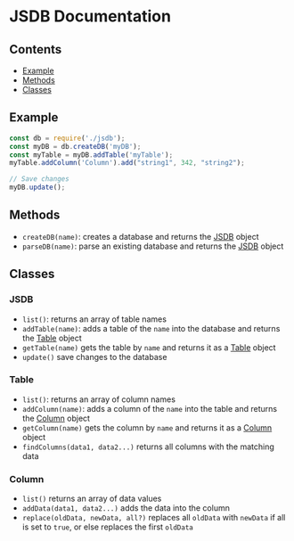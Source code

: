 # JSDB Documentation

## Contents
- [Example](#example)
- [Methods](#methods)
- [Classes](#classes)


## Example
```js
const db = require('./jsdb');
const myDB = db.createDB('myDB');
const myTable = myDB.addTable('myTable');
myTable.addColumn('Column').add("string1", 342, "string2");

// Save changes
myDB.update();
```


## Methods

- `createDB(name)`: creates a database and returns the [JSDB](#jsdb) object  
- `parseDB(name)`: parse an existing database and returns the [JSDB](#jsdb) object  

## Classes

### JSDB
- `list()`: returns an array of table names  
- `addTable(name)`: adds a table of the `name` into the database and returns the [Table](#table) object  
- `getTable(name)` gets the table by `name` and returns it as a [Table](#table) object  
- `update()` save changes to the database

### Table
- `list()`: returns an array of column names  
- `addColumn(name)`: adds a column of the `name` into the table and returns the [Column](#column) object  
- `getColumn(name)` gets the column by `name` and returns it as a [Column](#column) object  
- `findColumns(data1, data2...)` returns all columns with the matching data  

### Column
- `list()` returns an array of data values 
- `addData(data1, data2...)` adds the data into the column 
- `replace(oldData, newData, all?)` replaces all `oldData` with `newData` if all is set to `true`, or else replaces the first `oldData`
